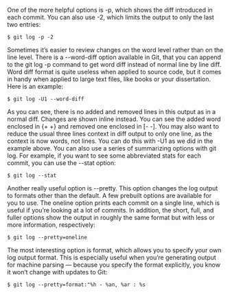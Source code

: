 One of the more helpful options is -p, which shows the diff introduced in each commit. You
can also use -2, which limits the output to only the last two entries:

```
$ git log -p -2  
```

Sometimes it’s easier to review changes on the word level rather than on the line level. There
is a --word-diff option available in Git, that you can append to the git log -p command to
get word diff instead of normal line by line diff. Word diff format is quite useless when applied to
source code, but it comes in handy when applied to large text files, like books or your dissertation.
Here is an example:

```
$ git log -U1 --word-diff  
```

As you can see, there is no added and removed lines in this output as in a normal diff. Changes
are shown inline instead. You can see the added word enclosed in {+ +} and removed one enclosed
in [- -]. You may also want to reduce the usual three lines context in diff output to only one line,
as the context is now words, not lines. You can do this with -U1 as we did in the example above.
You can also use a series of summarizing options with git log. For example, if you want to
see some abbreviated stats for each commit, you can use the --stat option:

```
$ git log --stat  
```

Another really useful option is --pretty. This option
changes the log output to formats other than the default. A few prebuilt options are available for
you to use. The oneline option prints each commit on a single line, which is useful if you’re looking
at a lot of commits. In addition, the short, full, and fuller options show the output in roughly
the same format but with less or more information, respectively:

```
$ git log --pretty=oneline  
```

The most interesting option is format, which allows you to specify your own log output format. This is especially useful when you’re generating output for machine parsing — because you
specify the format explicitly, you know it won’t change with updates to Git:

```
$ git log --pretty=format:"%h - %an, %ar : %s  
```


